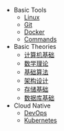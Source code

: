 * Basic Tools
    + [Linux](essential/linux/README.md)
    + [Git](essential/git/README.md)
    + [Docker](essential/docker/README.md)
    + [Commands](essential/commands/README.md)
* Basic Theories
    + [计算机基础](theories/computer/README.md)
    + [数学理论](theories/mathematical/README.md)
    + [基础算法](theories/algorithm/README.md)
    + [架构设计](theories/architectural-design/README.md)
    + [存储基础](theories/storage/README.md)
    + [数据库基础](theories/database/README.md)
* Cloud Native
    + [DevOps](cloud-native/devops/README.md)
    + [Kubernetes](cloud-native/kubernetes/README.md)
